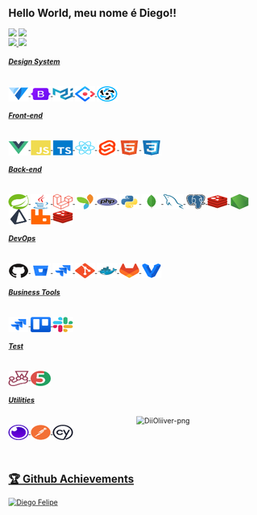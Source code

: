 ## Hello World, meu nome é Diego!! 
<div>
  <a href="https://instagram.com/diioliiver" target="_blank"><img src="https://img.shields.io/badge/-Instagram-%23E4405F?style=for-the-badge&logo=instagram&logoColor=white" target="_blank"></a>
  <a href="https://www.linkedin.com/in/diioliiver" target="_blank"><img src="https://img.shields.io/badge/-LinkedIn-%230077B5?style=for-the-badge&logo=linkedin&logoColor=white" target="_blank"></a> 
</div>
<div>
  <a href="https://github.com/diioliiver">
  <img height="180em" src="https://github-readme-stats-sigma-five.vercel.app/api?username=diioliiver&show_icons=true&theme=react&include_all_commits=true&count_private=true"/>
  <img height="180em" src="https://github-readme-stats.vercel.app/api/top-langs/?username=diioliiver&layout=compact&theme=react&langs_count=20"/>
</div> 
<div style="display: inline_block">
<h5>Design System</h5>
<br>
  <img align="center" alt="DiiOliiver-Vuetify" height="30" width="40" title="Vuetify" src="https://raw.githubusercontent.com/devicons/devicon/master/icons/vuetify/vuetify-original.svg">
  <img align="center" alt="DiiOliiver-Bootstrap" height="30" width="40" title="Bootstrap" src="https://raw.githubusercontent.com/devicons/devicon/master/icons/bootstrap/bootstrap-original.svg">
  <img align="center" alt="DiiOliiver-MaterialUI" height="30" width="40" title="MaterialUI" src="https://raw.githubusercontent.com/devicons/devicon/master/icons/materialui/materialui-original.svg">
  <img align="center" alt="DiiOliiver-AntDesign" height="30" width="40" title="AntDesign" src="https://raw.githubusercontent.com/devicons/devicon/master/icons/antdesign/antdesign-original.svg">
  <img align="center" alt="DiiOliiver-Quasar" height="30" width="40" title="Quasar" src="https://raw.githubusercontent.com/devicons/devicon/master/icons/quasar/quasar-original.svg">
<br>
<h5>Front-end</h5>
<br>
  <img align="center" alt="DiiOliiver-React" height="30" width="40" title="Vue.js" src="https://raw.githubusercontent.com/devicons/devicon/master/icons/vuejs/vuejs-original.svg">
  <img align="center" alt="DiiOliiver-Js" height="30" width="40" title="Javascript" src="https://raw.githubusercontent.com/devicons/devicon/master/icons/javascript/javascript-plain.svg">
  <img align="center" alt="DiiOliiver-Ts" height="30" width="40" title="Typescript" src="https://raw.githubusercontent.com/devicons/devicon/master/icons/typescript/typescript-plain.svg">
  <img align="center" alt="DiiOliiver-React" height="30" width="40" title="react" src="https://raw.githubusercontent.com/devicons/devicon/master/icons/react/react-original.svg">
  <img align="center" alt="DiiOliiver-Svelt" height="30" width="40" title="Svelte" src="https://raw.githubusercontent.com/devicons/devicon/master/icons/svelte/svelte-original.svg">
  <img align="center" alt="DiiOliiver-HTML" height="30" width="40" title="Html5" src="https://raw.githubusercontent.com/devicons/devicon/master/icons/html5/html5-original.svg">
  <img align="center" alt="DiiOliiver-CSS" height="30" width="40" title="CSS3" src="https://raw.githubusercontent.com/devicons/devicon/master/icons/css3/css3-original.svg">
<br>
<h5>Back-end</h5>
<br>
  <img align="center" alt="DiiOliiver-Spring" height="30" width="40" title="Spring" src="https://raw.githubusercontent.com/devicons/devicon/master/icons/spring/spring-original.svg">
  <img align="center" alt="DiiOliiver-Java" height="30" width="40" title="Java" src="https://raw.githubusercontent.com/devicons/devicon/master/icons/java/java-original.svg">
  <img align="center" alt="DiiOliiver-Laravel" height="30" width="40" title="Laravel" src="https://raw.githubusercontent.com/devicons/devicon/master/icons/laravel/laravel-original.svg">
  <img align="center" alt="DiiOliiver-Yii" height="30" width="40" title="Yii" src="https://raw.githubusercontent.com/devicons/devicon/master/icons/yii/yii-original.svg">
  <img align="center" alt="DiiOliiver-php" height="30" width="40" title="PHP" src="https://raw.githubusercontent.com/devicons/devicon/master/icons/php/php-original.svg">
  <img align="center" alt="DiiOliiver-Python" height="30" width="40" title="Python" src="https://raw.githubusercontent.com/devicons/devicon/master/icons/python/python-original.svg">
  <img align="center" alt="DiiOliiver-MongoDB" height="30" width="40" title="MongoDB" src="https://raw.githubusercontent.com/devicons/devicon/master/icons/mongodb/mongodb-original.svg">
  <img align="center" alt="DiiOliiver-MySQL" height="30" width="40" title="MySQL" src="https://raw.githubusercontent.com/devicons/devicon/master/icons/mysql/mysql-original.svg">
  <img align="center" alt="DiiOliiver-PostgresSQL" height="30" width="40" title="PostgreSQL" src="https://raw.githubusercontent.com/devicons/devicon/master/icons/postgresql/postgresql-original.svg">
  <img align="center" alt="DiiOliiver-Redis" height="30" width="40" title="Redis" src="https://raw.githubusercontent.com/devicons/devicon/master/icons/redis/redis-original.svg">
  <img align="center" alt="DiiOliiver-Node" height="30" width="40" title="Node.js" src="https://raw.githubusercontent.com/devicons/devicon/master/icons/nodejs/nodejs-original.svg">
  <img align="center" alt="DiiOliiver-Prisma" height="30" width="40" title="Prisma" src="https://raw.githubusercontent.com/devicons/devicon/master/icons/prisma/prisma-original.svg">
  <img align="center" alt="DiiOliiver-RabbitMQ" height="30" width="40" title="RabbitMQ" src="https://raw.githubusercontent.com/devicons/devicon/master/icons/rabbitmq/rabbitmq-original.svg">
  <img align="center" alt="DiiOliiver-Redis" height="30" width="40" title="Redis" src="https://raw.githubusercontent.com/devicons/devicon/master/icons/redis/redis-original.svg">
</div>
<h5>DevOps</h5>
<br>
<div>
  <img align="center" alt="DiiOliiver-Github" height="30" width="40" title="Github" src="https://raw.githubusercontent.com/devicons/devicon/master/icons/github/github-original.svg">
  <img align="center" alt="DiiOliiver-Bitbucket" height="30" width="40" title="Bitbucket" src="https://raw.githubusercontent.com/devicons/devicon/master/icons/bitbucket/bitbucket-original.svg">
  <img align="center" alt="DiiOliiver-Jira" height="30" width="40" title="Jira" src="https://raw.githubusercontent.com/devicons/devicon/master/icons/jira/jira-original.svg">
  <img align="center" alt="DiiOliiver-Git" height="30" width="40" title="Git" src="https://raw.githubusercontent.com/devicons/devicon/master/icons/git/git-original.svg">
  <img align="center" alt="DiiOliiver-Docker" height="30" width="40" title="Docker" src="https://raw.githubusercontent.com/devicons/devicon/master/icons/docker/docker-original.svg">
  <img align="center" alt="DiiOliiver-Gitlab" height="30" width="40" title="Gitlab" src="https://raw.githubusercontent.com/devicons/devicon/master/icons/gitlab/gitlab-original.svg">
  <img align="center" alt="DiiOliiver-Vagrant" height="30" width="40" title="Vagrant" src="https://raw.githubusercontent.com/devicons/devicon/master/icons/vagrant/vagrant-original.svg">
</div>
<h5>Business Tools</h5>
<br>
<div>
  <img align="center" alt="DiiOliiver-Jira" height="30" width="40" title="Jira" src="https://raw.githubusercontent.com/devicons/devicon/master/icons/jira/jira-original.svg">
  <img align="center" alt="DiiOliiver-Trello" height="30" width="40" title="Trello" src="https://raw.githubusercontent.com/devicons/devicon/master/icons/trello/trello-original.svg">
  <img align="center" alt="DiiOliiver-Slack" height="30" width="40" title="Slack" src="https://raw.githubusercontent.com/devicons/devicon/master/icons/slack/slack-original.svg">
</div>
<h5>Test</h5>
<br>
<div>
  <img align="center" alt="DiiOliiver-Jest" height="30" width="40" title="Jest" src="https://raw.githubusercontent.com/devicons/devicon/master/icons/jest/jest-plain.svg">
  <img align="center" alt="DiiOliiver-Junit" height="30" width="40" title="Junit" src="https://raw.githubusercontent.com/devicons/devicon/master/icons/junit/junit-original.svg">
</div>
<h5>Utilities</h5>
<div>
  <img align="right" alt="DiiOliiver-png" width="250" src="https://64.media.tumblr.com/9dd51db7fe812a00fd68dc931a7012d7/5a8de5b73f829785-2c/s1280x1920/9c3472b65020b77939ab9c790a9e315f192c6696.png">
</div>
<br>
<div>
  <img align="center" alt="DiiOliiver-Insomnia" height="30" width="40" title="Insomnia" src="https://raw.githubusercontent.com/devicons/devicon/master/icons/insomnia/insomnia-original.svg">
  <img align="center" alt="DiiOliiver-Postman" height="30" width="40" title="Postman" src="https://raw.githubusercontent.com/devicons/devicon/master/icons/postman/postman-original.svg">
  <img align="center" alt="DiiOliiver-CypressIO" height="30" width="40" title="CypressIO" src="https://raw.githubusercontent.com/devicons/devicon/master/icons/cypressio/cypressio-plain.svg">
</div>
<br>
<br>

## 🏆 Github Achievements

<p align="left"> <a href="https://github.com/DiegoFelipe"><img src="https://github-profile-trophy.vercel.app/?username=DiegoFelipe&margin-w=5&theme=radical" alt="Diego Felipe" /></a>


<br/>
